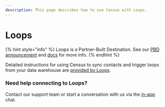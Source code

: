 ```yaml
---
description: This page describes how to use Census with Loops.
---
```


# Loops

{% hint style="info" %}
Loops is a Partner-Built Destination. See our [PBD announcement](https://www.getcensus.com/blog/announcing-partner-built-destinations) and [docs](https://developers.getcensus.com/custom-destinations/partner-destinations) for more info.
{% endhint %}

Detailed instructions for using Census to sync contacts and trigger loops from your data warehouse are [provided by Loops](https://loops.so/docs/integrations/census).

### Need help connecting to Loops?

Contact our support team or start a conversation with us via the [in-app](https://app.getcensus.com) chat.
